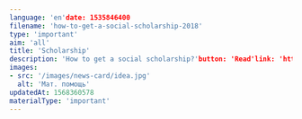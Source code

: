 ```yaml
---
language: 'en'date: 1535846400
filename: 'how-to-get-a-social-scholarship-2018'
type: 'important'
aim: 'all'
title: 'Scholarship'
description: 'How to get a social scholarship?'button: 'Read'link: 'https://vk.com/@fizfac2018-kak-poluchit-socialnuu-stipendiu'
images:
- src: '/images/news-card/idea.jpg'
  alt: 'Мат. помощь'
updatedAt: 1568360578
materialType: 'important'
---
```


